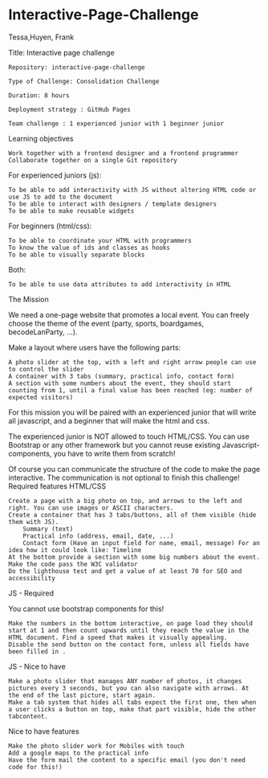 # Interactive-Page-Challenge

Tessa,Huyen, Frank

Title: Interactive page challenge

    Repository: interactive-page-challenge

    Type of Challenge: Consolidation Challenge

    Duration: 8 hours

    Deployment strategy : GitHub Pages

    Team challenge : 1 experienced junior with 1 beginner junior

Learning objectives

    Work together with a frontend designer and a frontend programmer
    Collaborate together on a single Git repository

For experienced juniors (js):

    To be able to add interactivity with JS without altering HTML code or use JS to add to the document
    To be able to interact with designers / template designers
    To be able to make reusable widgets

For beginners (html/css):

    To be able to coordinate your HTML with programmers
    To know the value of ids and classes as hooks
    To be able to visually separate blocks

Both:

    To be able to use data attributes to add interactivity in HTML

The Mission

We need a one-page website that promotes a local event.
You can freely choose the theme of the event (party, sports, boardgames, becodeLanParty, ...).

Make a layout where users have the following parts:

    A photo slider at the top, with a left and right arrow people can use to control the slider
    A container with 3 tabs (summary, practical info, contact form)
    A section with some numbers about the event, they should start counting from 1, until a final value has been reached (eg: number of expected visitors)

For this mission you will be paired with an experienced junior that will write all javascript, and a beginner that will make the html and css.

The experienced junior is NOT allowed to touch HTML/CSS. You can use Bootstrap or any other framework but you cannot reuse existing Javascript-components, you have to write them from scratch!

Of course you can communicate the structure of the code to make the page interactive. The communication is not optional to finish this challenge!
Required features
HTML/CSS

    Create a page with a big photo on top, and arrows to the left and right. You can use images or ASCII characters.
    Create a container that has 3 tabs/buttons, all of them visible (hide them with JS).
        Summary (text)
        Practical info (address, email, date, ...)
        Contact form (Have an input field for name, email, message) For an idea how it could look like: Timeline
    At the bottom provide a section with some big numbers about the event.
    Make the code pass the W3C validator
    Do the lighthouse test and get a value of at least 70 for SEO and accessibility

JS - Required

You cannot use bootstrap components for this!

    Make the numbers in the bottom interactive, on page load they should start at 1 and then count upwards until they reach the value in the HTML document. Find a speed that makes it visually appealing.
    Disable the send button on the contact form, unless all fields have been filled in .

JS - Nice to have

    Make a photo slider that manages ANY number of photos, it changes pictures every 3 seconds, but you can also navigate with arrows. At the end of the last picture, start again.
    Make a tab system that hides all tabs expect the first one, then when a user clicks a button on top, make that part visible, hide the other tabcontent.

Nice to have features

    Make the photo slider work for Mobiles with touch
    Add a google maps to the practical info
    Have the form mail the content to a specific email (you don't need code for this!)
